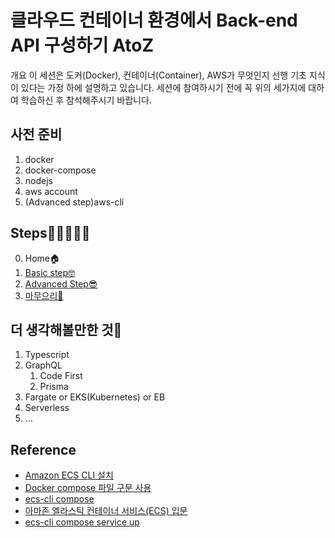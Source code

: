 # 클라우드 컨테이너 환경에서 Back-end API 구성하기 AtoZ

개요
이 세션은 도커(Docker), 컨테이너(Container), AWS가 무엇인지 선행 기초 지식이 있다는 가정 하에 설명하고 있습니다. 세션에 참여하시기 전에 꼭 위의 세가지에 대하여 학습하신 후 참석해주시기 바랍니다.

## 사전 준비
1. docker
2. docker-compose
3. nodejs
4. aws account
5. (Advanced step)aws-cli

## Steps🚀🚀🚀🚀🚀

0. Home🏠
1. [Basic step🤓](./1.%20Basic%20step.md)
2. [Advanced Step😎](./2.%20Advanced%20step.md)
3. [마무으리💪](./3.%20마무으리.md)



## 더 생각해볼만한 것🤔

1. Typescript
2. GraphQL
   1. Code First
   2. Prisma
3. Fargate or EKS(Kubernetes) or EB
4. Serverless
5. ...



## Reference

- [Amazon ECS CLI 설치](https://docs.aws.amazon.com/ko_kr/AmazonECS/latest/developerguide/ECS_CLI_installation.html)
- [Docker compose 파일 구문 사용](https://docs.aws.amazon.com/ko_kr/AmazonECS/latest/developerguide/cmd-ecs-cli-compose-parameters.html)
- [ecs-cli compose](https://docs.aws.amazon.com/ko_kr/AmazonECS/latest/developerguide/cmd-ecs-cli-compose.html)
- [아마존 엘라스틱 컨테이너 서비스(ECS) 입문](https://www.44bits.io/ko/post/container-orchestration-101-with-docker-and-aws-elastic-container-service#서비스service)
- [ecs-cli compose service up](https://docs.aws.amazon.com/ko_kr/AmazonECS/latest/developerguide/cmd-ecs-cli-compose-service-up.html)
